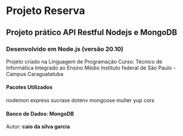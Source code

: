 # Projeto Reserva

## Projeto prático API Restful Nodejs e MongoDB

### Desenvolvido em Node.js (versão 20.10)

Projeto criado na Linguagem de Programação
Curso: Técnico de Informática Integrado ao Ensino Médio Instituto federal de São Paulo - Campus Caraguatatuba

#### Pacotes Utilizados

nodemon
express
sucrase
dotenv
mongoose
multer
yup
cors

#### Banco de Dados: MongoDB

Autor: **caio da silva garcia**
